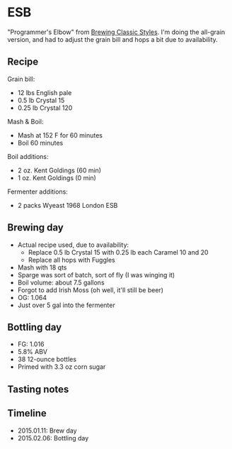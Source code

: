# ESB
"Programmer's Elbow" from [Brewing Classic Styles](http://www.amazon.com/Brewing-Classic-Styles-Winning-Recipes-ebook/dp/B002C1AJX8). I'm doing the all-grain version, and had to adjust the grain bill and hops a bit due to availability.

## Recipe
Grain bill:
* 12 lbs English pale
* 0.5 lb Crystal 15
* 0.25 lb Crystal 120

Mash & Boil:
* Mash at 152 F for 60 minutes
* Boil 60 minutes

Boil additions:
* 2 oz. Kent Goldings (60 min)
* 1 oz. Kent Goldings (0 min)

Fermenter additions:
* 2 packs Wyeast 1968 London ESB

## Brewing day
* Actual recipe used, due to availability:
  * Replace 0.5 lb Crystal 15 with 0.25 lb each Caramel 10 and 20
  * Replace all hops with Fuggles
* Mash with 18 qts
* Sparge was sort of batch, sort of fly (I was winging it)
* Boil volume: about 7.5 gallons
* Forgot to add Irish Moss (oh well, it'll still be beer)
* OG: 1.064
* Just over 5 gal into the fermenter

## Bottling day
* FG: 1.016
* 5.8% ABV
* 38 12-ounce bottles
* Primed with 3.3 oz corn sugar

## Tasting notes

## Timeline
* 2015.01.11: Brew day
* 2015.02.06: Bottling day
